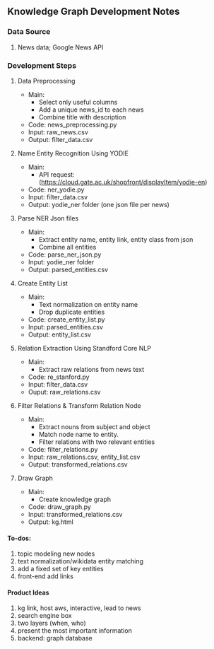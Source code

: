 ## Knowledge Graph Development Notes

### Data Source

1. News data; Google News API

### Development Steps

1. Data Preprocessing

    - Main:
      - Select only useful columns
      - Add a unique news_id to each news
      - Combine title with description
    - Code: news_preprocessing.py
    - Input: raw_news.csv
    - Output: filter_data.csv

2. Name Entity Recognition Using YODIE

    - Main:
      - API request: (https://cloud.gate.ac.uk/shopfront/displayItem/yodie-en)
    - Code: ner_yodie.py
    - Input: filter_data.csv
    - Output: yodie_ner folder (one json file per news)

3. Parse NER Json files

    - Main:
      - Extract entity name, entity link, entity class from json
      - Combine all entities
    - Code: parse_ner_json.py
    - Input: yodie_ner folder
    - Output: parsed_entities.csv

4. Create Entity List

    - Main:
      - Text normalization on entity name
      - Drop duplicate entities
    - Code: create_entity_list.py
    - Input: parsed_entities.csv
    - Output: entity_list.csv
   
5. Relation Extraction Using Standford Core NLP

    - Main:
      - Extract raw relations from news text
    - Code: re_stanford.py
    - Input: filter_data.csv
    - Ouput: raw_relations.csv
   
6. Filter Relations & Transform Relation Node
  
    - Main:
      - Extract nouns from subject and object
      - Match node name to entity.
      - Filter relations with two relevant entities
    - Code: filter_relations.py
    - Input: raw_relations.csv, entity_list.csv
    - Output: transformed_relations.csv
  
7.  Draw Graph

    - Main:
      - Create knowledge graph
    - Code: draw_graph.py
    - Input: transformed_relations.csv
    - Output: kg.html


#### To-dos:

1. topic modeling new nodes
2. text normalization/wikidata entity matching
3. add a fixed set of key entities
4. front-end add links

#### Product Ideas

1. kg link, host aws, interactive, lead to news
2. search engine box
3. two layers (when, who)
4. present the most important information
5. backend: graph database
